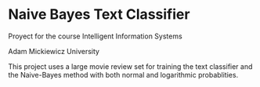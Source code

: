 # Naive Bayes Text Classifier

Proyect for the course Intelligent Information Systems

Adam Mickiewicz University

This project uses a large movie review set for training the text classifier and the Naive-Bayes method with both normal and logarithmic probablities.
